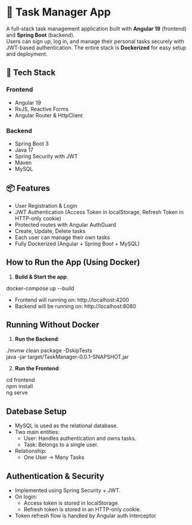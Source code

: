 # 📝 Task Manager App

A full-stack task management application built with **Angular 19** (frontend) and **Spring Boot** (backend).  
Users can sign up, log in, and manage their personal tasks securely with JWT-based authentication. The entire stack is **Dockerized** for easy setup and deployment.

## 🚀 Tech Stack

### Frontend
- Angular 19
- RxJS, Reactive Forms
- Angular Router & HttpClient

### Backend
- Spring Boot 3
- Java 17
- Spring Security with JWT
- Maven
- MySQL


## 📦 Features

- User Registration & Login
- JWT Authentication (Access Token in localStorage, Refresh Token in HTTP-only cookie)
- Protected routes with Angular AuthGuard
- Create, Update, Delete tasks
- Each user can manage their own tasks
- Fully Dockerized (Angular + Spring Boot + MySQL)


## How to Run the App (Using Docker)

1. **Build & Start the app**:

docker-compose up --build

- Frontend will running on: http://localhost:4200
- Backend will be running on: http://localhost:8080


## Running Without Docker

1. **Run the Backend**:

./mvnw clean package -DskipTests  
java -jar target/TaskManager-0.0.1-SNAPSHOT.jar

2. **Run the Frontend**:

cd frontend  
npm install  
ng serve


## Datebase Setup

- MySQL is used as the relational database.
- Two main entities: 
    - User: Handles authentication and owns tasks.
    - Task: Belongs to a single user.
- Relationship: 
    - One User -> Many Tasks


## Authentication & Security

- Implemented using Spring Security + JWT.
- On login: 
    - Access token is stored in localStorage.
    - Refresh token is stored in an HTTP-only cookie.
- Token refresh flow is handled by Angular auth interceptor
